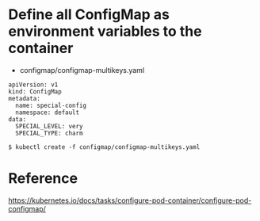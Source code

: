 # Define all ConfigMap as environment variables to the container

* configmap/configmap-multikeys.yaml
```
apiVersion: v1
kind: ConfigMap
metadata:
  name: special-config
  namespace: default
data:
  SPECIAL_LEVEL: very
  SPECIAL_TYPE: charm
```

```
$ kubectl create -f configmap/configmap-multikeys.yaml
```

# Reference
https://kubernetes.io/docs/tasks/configure-pod-container/configure-pod-configmap/
